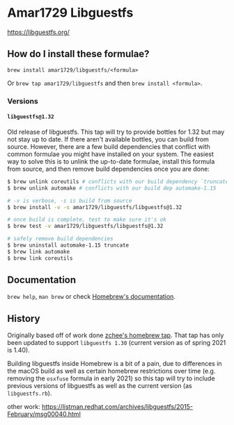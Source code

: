 # Amar1729 Libguestfs

https://libguestfs.org/

## How do I install these formulae?

`brew install amar1729/libguestfs/<formula>`

Or `brew tap amar1729/libguestfs` and then `brew install <formula>`.

### Versions

#### `libguestfs@1.32`

Old release of libguestfs. This tap will try to provide bottles for 1.32 but may not stay up to date. If there aren't available bottles, you can build from source. However, there are a few build dependencies that conflict with common formulae you might have installed on your system. The easiest way to solve this is to unlink the up-to-date formulae, install this formula from source, and then remove build dependencies once you are done:

```bash
$ brew unlink coreutils # conflicts with our build dependency `truncate`
$ brew unlink automake # conflicts with our build dep automake-1.15

# -v is verbose, -s is build from source
$ brew install -v -s amar1729/libguestfs/libguestfs@1.32

# once build is complete, test to make sure it's ok
$ brew test -v amar1729/libguestfs/libguestfs@1.32

# safely remove build dependencies
$ brew uninstall automake-1.15 truncate
$ brew link automake
$ brew link coreutils
```

## Documentation

`brew help`, `man brew` or check [Homebrew's documentation](https://docs.brew.sh).

## History

Originally based off of work done [zchee's homebrew tap](https://github.com/zchee/homebrew-libguestfs).
That tap has only been updated to support `libguestfs 1.30` (current version as of spring 2021 is 1.40).

Building libguestfs inside Homebrew is a bit of a pain, due to differences in the macOS build as well as certain homebrew restrictions over time (e.g. removing the `osxfuse` formula in early 2021) so this tap will try to include previous versions of libguestfs as well as the current version (as `libguestfs.rb`).

other work:
https://listman.redhat.com/archives/libguestfs/2015-February/msg00040.html
